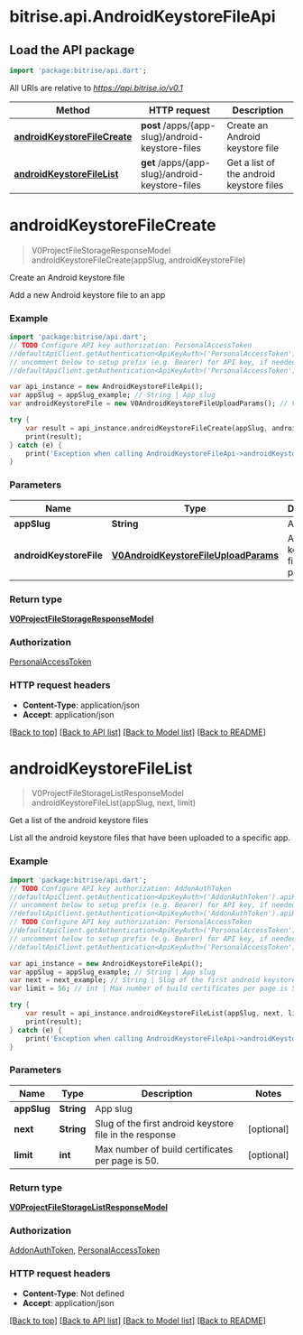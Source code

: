 # bitrise.api.AndroidKeystoreFileApi

## Load the API package
```dart
import 'package:bitrise/api.dart';
```

All URIs are relative to *https://api.bitrise.io/v0.1*

Method | HTTP request | Description
------------- | ------------- | -------------
[**androidKeystoreFileCreate**](AndroidKeystoreFileApi.md#androidkeystorefilecreate) | **post** /apps/{app-slug}/android-keystore-files | Create an Android keystore file
[**androidKeystoreFileList**](AndroidKeystoreFileApi.md#androidkeystorefilelist) | **get** /apps/{app-slug}/android-keystore-files | Get a list of the android keystore files


# **androidKeystoreFileCreate**
> V0ProjectFileStorageResponseModel androidKeystoreFileCreate(appSlug, androidKeystoreFile)

Create an Android keystore file

Add a new Android keystore file to an app

### Example 
```dart
import 'package:bitrise/api.dart';
// TODO Configure API key authorization: PersonalAccessToken
//defaultApiClient.getAuthentication<ApiKeyAuth>('PersonalAccessToken').apiKey = 'YOUR_API_KEY';
// uncomment below to setup prefix (e.g. Bearer) for API key, if needed
//defaultApiClient.getAuthentication<ApiKeyAuth>('PersonalAccessToken').apiKeyPrefix = 'Bearer';

var api_instance = new AndroidKeystoreFileApi();
var appSlug = appSlug_example; // String | App slug
var androidKeystoreFile = new V0AndroidKeystoreFileUploadParams(); // V0AndroidKeystoreFileUploadParams | Android keystore file parameters

try { 
    var result = api_instance.androidKeystoreFileCreate(appSlug, androidKeystoreFile);
    print(result);
} catch (e) {
    print('Exception when calling AndroidKeystoreFileApi->androidKeystoreFileCreate: $e\n');
}
```

### Parameters

Name | Type | Description  | Notes
------------- | ------------- | ------------- | -------------
 **appSlug** | **String**| App slug | 
 **androidKeystoreFile** | [**V0AndroidKeystoreFileUploadParams**](V0AndroidKeystoreFileUploadParams.md)| Android keystore file parameters | 

### Return type

[**V0ProjectFileStorageResponseModel**](V0ProjectFileStorageResponseModel.md)

### Authorization

[PersonalAccessToken](../README.md#PersonalAccessToken)

### HTTP request headers

 - **Content-Type**: application/json
 - **Accept**: application/json

[[Back to top]](#) [[Back to API list]](../README.md#documentation-for-api-endpoints) [[Back to Model list]](../README.md#documentation-for-models) [[Back to README]](../README.md)

# **androidKeystoreFileList**
> V0ProjectFileStorageListResponseModel androidKeystoreFileList(appSlug, next, limit)

Get a list of the android keystore files

List all the android keystore files that have been uploaded to a specific app.

### Example 
```dart
import 'package:bitrise/api.dart';
// TODO Configure API key authorization: AddonAuthToken
//defaultApiClient.getAuthentication<ApiKeyAuth>('AddonAuthToken').apiKey = 'YOUR_API_KEY';
// uncomment below to setup prefix (e.g. Bearer) for API key, if needed
//defaultApiClient.getAuthentication<ApiKeyAuth>('AddonAuthToken').apiKeyPrefix = 'Bearer';
// TODO Configure API key authorization: PersonalAccessToken
//defaultApiClient.getAuthentication<ApiKeyAuth>('PersonalAccessToken').apiKey = 'YOUR_API_KEY';
// uncomment below to setup prefix (e.g. Bearer) for API key, if needed
//defaultApiClient.getAuthentication<ApiKeyAuth>('PersonalAccessToken').apiKeyPrefix = 'Bearer';

var api_instance = new AndroidKeystoreFileApi();
var appSlug = appSlug_example; // String | App slug
var next = next_example; // String | Slug of the first android keystore file in the response
var limit = 56; // int | Max number of build certificates per page is 50.

try { 
    var result = api_instance.androidKeystoreFileList(appSlug, next, limit);
    print(result);
} catch (e) {
    print('Exception when calling AndroidKeystoreFileApi->androidKeystoreFileList: $e\n');
}
```

### Parameters

Name | Type | Description  | Notes
------------- | ------------- | ------------- | -------------
 **appSlug** | **String**| App slug | 
 **next** | **String**| Slug of the first android keystore file in the response | [optional] 
 **limit** | **int**| Max number of build certificates per page is 50. | [optional] 

### Return type

[**V0ProjectFileStorageListResponseModel**](V0ProjectFileStorageListResponseModel.md)

### Authorization

[AddonAuthToken](../README.md#AddonAuthToken), [PersonalAccessToken](../README.md#PersonalAccessToken)

### HTTP request headers

 - **Content-Type**: Not defined
 - **Accept**: application/json

[[Back to top]](#) [[Back to API list]](../README.md#documentation-for-api-endpoints) [[Back to Model list]](../README.md#documentation-for-models) [[Back to README]](../README.md)

